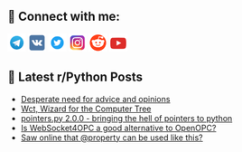 ## 🔎 Connect with me:
[<img src="https://github.com/bullbesh/bullbesh/blob/main/images/Telegram.png" width="32" height="32" />](https://t.me/bullbesh)
[<img src="https://github.com/bullbesh/bullbesh/blob/main/images/VK.png" width="32" height="32" />](https://vk.com/bullbesh)
[<img src="https://github.com/bullbesh/bullbesh/blob/main/images/Twitter.png" width="32" height="32" />](https://twitter.com/bullbesh1)
[<img src="https://github.com/bullbesh/bullbesh/blob/main/images/Instagram.png" width="32" height="32" />](https://www.instagram.com/bullbesh)
[<img src="https://github.com/bullbesh/bullbesh/blob/main/images/Reddit.png" width="32" height="32" />](https://www.reddit.com/user/bullbesh)
[<img src="https://github.com/bullbesh/bullbesh/blob/main/images/YouTube.png" width="32" height="32" />](https://www.youtube.com/channel/UCtfjRs6uzgq5mfm8S06WTcg)

## 📕 Latest r/Python Posts
<!-- BLOG-POST-LIST:START -->
- [Desperate need for advice and opinions](https://www.reddit.com/r/Python/comments/wmya67/desperate_need_for_advice_and_opinions/)
- [Wct, Wizard for the Computer Tree](https://www.reddit.com/r/Python/comments/wmxon6/wct_wizard_for_the_computer_tree/)
- [pointers.py 2.0.0 - bringing the hell of pointers to python](https://www.reddit.com/r/Python/comments/wmwr5a/pointerspy_200_bringing_the_hell_of_pointers_to/)
- [Is WebSocket4OPC a good alternative to OpenOPC?](https://www.reddit.com/r/Python/comments/wmw8qc/is_websocket4opc_a_good_alternative_to_openopc/)
- [Saw online that @property can be used like this?](https://www.reddit.com/r/Python/comments/wmvu1q/saw_online_that_property_can_be_used_like_this/)
<!-- BLOG-POST-LIST:END -->
